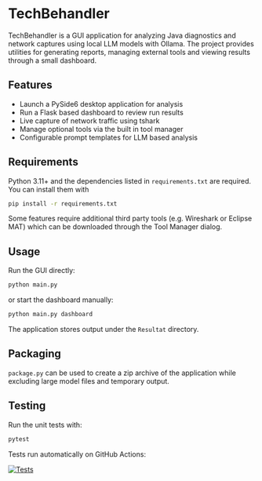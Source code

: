 # TechBehandler

TechBehandler is a GUI application for analyzing Java diagnostics and network captures using local LLM models with Ollama. The project provides utilities for generating reports, managing external tools and viewing results through a small dashboard.

## Features

- Launch a PySide6 desktop application for analysis
- Run a Flask based dashboard to review run results
- Live capture of network traffic using tshark
- Manage optional tools via the built in tool manager
- Configurable prompt templates for LLM based analysis

## Requirements

Python 3.11+ and the dependencies listed in `requirements.txt` are required. You can install them with

```bash
pip install -r requirements.txt
```

Some features require additional third party tools (e.g. Wireshark or Eclipse MAT) which can be downloaded through the Tool Manager dialog.

## Usage

Run the GUI directly:

```bash
python main.py
```

or start the dashboard manually:

```bash
python main.py dashboard
```

The application stores output under the `Resultat` directory.

## Packaging

`package.py` can be used to create a zip archive of the application while excluding large model files and temporary output.

## Testing

Run the unit tests with:

```bash
pytest
```

Tests run automatically on GitHub Actions:

[![Tests](https://github.com/<owner>/techbehandler/actions/workflows/python-app.yml/badge.svg)](https://github.com/<owner>/techbehandler/actions/workflows/python-app.yml)

